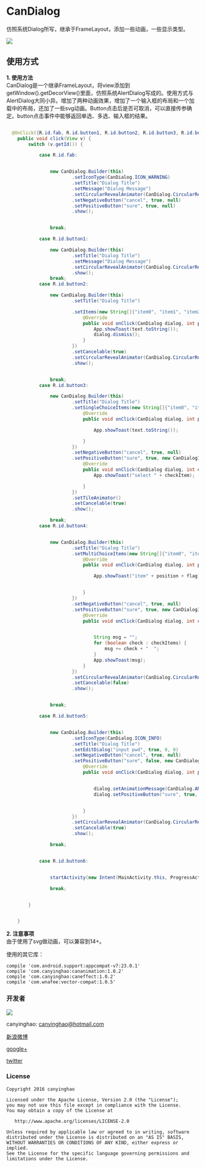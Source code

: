 # CanDialog
仿照系统Dialog所写，继承于FrameLayout，添加一些动画，一些显示类型。  

 ![](./pic/CanDialog.gif) 
 
## 使用方式 
**1. 使用方法**  
CanDialog是一个继承FrameLayout，将view添加到getWindow().getDecorView()里面，仿照系统AlertDialog写成的。使用方式与AlertDialog大同小异。增加了两种动画效果，增加了一个输入框的布局和一个加载中的布局，还加了一些svg动画。Button点击后是否可取消，可以直接传参确定。button点击事件中能够返回单选、多选、输入框的结果。
```JAVA

  @OnClick({R.id.fab, R.id.button1, R.id.button2, R.id.button3, R.id.button4, R.id.button5, R.id.button6})
    public void click(View v) {
        switch (v.getId()) {

            case R.id.fab:


                new CanDialog.Builder(this)
                        .setIconType(CanDialog.ICON_WARNING)
                        .setTitle("Dialog Title")
                        .setMessage("Dialog Message")
                        .setCircularRevealAnimator(CanDialog.CircularRevealStatus.BOTTOM_RIGHT)
                        .setNegativeButton("cancel", true, null)
                        .setPositiveButton("sure", true, null)
                        .show();


                break;

            case R.id.button1:

                new CanDialog.Builder(this)
                        .setTitle("Dialog Title")
                        .setMessage("Dialog Message")
                        .setCircularRevealAnimator(CanDialog.CircularRevealStatus.TOP_RIGHT)
                        .show();
                break;
            case R.id.button2:

                new CanDialog.Builder(this)
                        .setTitle("Dialog Title")

                        .setItems(new String[]{"item0", "item1", "item2"}, new CanDialogInterface.OnClickListener() {
                            @Override
                            public void onClick(CanDialog dialog, int position, CharSequence text, boolean[] checkitems) {
                                App.showToast(text.toString());
                                dialog.dismiss();
                            }
                        })
                        .setCancelable(true)
                        .setCircularRevealAnimator(CanDialog.CircularRevealStatus.TOP_LEFT)
                        .show();


                break;
            case R.id.button3:

                new CanDialog.Builder(this)
                        .setTitle("Dialog Title")
                        .setSingleChoiceItems(new String[]{"item0", "item1", "item2"}, 1, new CanDialogInterface.OnClickListener() {
                            @Override
                            public void onClick(CanDialog dialog, int position, CharSequence text, boolean[] checkitems) {

                                App.showToast(text.toString());

                            }
                        })
                        .setNegativeButton("cancel", true, null)
                        .setPositiveButton("sure", true, new CanDialogInterface.OnClickListener() {
                            @Override
                            public void onClick(CanDialog dialog, int checkItem, CharSequence text, boolean[] checkItems) {
                                App.showToast("select " + checkItem);

                            }
                        })
                        .setTileAnimator()
                        .setCancelable(true)
                        .show();

                break;
            case R.id.button4:


                new CanDialog.Builder(this)
                        .setTitle("Dialog Title")
                        .setMultiChoiceItems(new String[]{"item0", "item1", "item2"}, new boolean[]{false, false, false}, new CanDialogInterface.OnMultiChoiceClickListener() {
                            @Override
                            public void onClick(CanDialog dialog, int position, boolean flag) {

                                App.showToast("item" + position + flag);


                            }
                        })
                        .setNegativeButton("cancel", true, null)
                        .setPositiveButton("sure", true, new CanDialogInterface.OnClickListener() {
                            @Override
                            public void onClick(CanDialog dialog, int checkItem, CharSequence text, boolean[] checkItems) {


                                String msg = "";
                                for (boolean check : checkItems) {
                                    msg += check + "  ";
                                }
                                App.showToast(msg);
                            }
                        })
                        .setCircularRevealAnimator(CanDialog.CircularRevealStatus.BOTTOM_LEFT)
                        .setCancelable(false)
                        .show();


                break;

            case R.id.button5:


                new CanDialog.Builder(this)
                        .setIconType(CanDialog.ICON_INFO)
                        .setTitle("Dialog Title")
                        .setEditDialog("input pwd", true, 8, 0)
                        .setNegativeButton("cancel", true, null)
                        .setPositiveButton("sure", false, new CanDialogInterface.OnClickListener() {
                            @Override
                            public void onClick(CanDialog dialog, int position, CharSequence text, boolean[] checkitems) {


                                dialog.setAnimationMessage(CanDialog.ANIM_INFO_SUCCESS, "Password is " + text.toString());
                                dialog.setPositiveButton("sure", true, null);


                            }
                        })
                        .setCircularRevealAnimator(CanDialog.CircularRevealStatus.BOTTOM_RIGHT)
                        .setCancelable(true)
                        .show();

                break;


            case R.id.button6:


                startActivity(new Intent(MainActivity.this, ProgressActivity.class));

                break;


        }


    }

``` 
**2. 注意事项**  
由于使用了svg做动画，可以兼容到14+。

使用的其它库：

    compile 'com.android.support:appcompat-v7:23.0.1'
    compile 'com.canyinghao:cananimation:1.0.2'
    compile 'com.canyinghao:caneffect:1.0.2'
    compile 'com.wnafee:vector-compat:1.0.5'
    



### 开发者

![](https://avatars3.githubusercontent.com/u/12572840?v=3&s=460) 

canyinghao: <canyinghao@hotmail.com>  

[新浪微博](http://weibo.com/u/5670978460)

[google+](https://plus.google.com/u/0/109542533436298291853)

[twitter](https://twitter.com/canyinghao)

### License

    Copyright 2016 canyinghao

    Licensed under the Apache License, Version 2.0 (the "License");
    you may not use this file except in compliance with the License.
    You may obtain a copy of the License at

       http://www.apache.org/licenses/LICENSE-2.0

    Unless required by applicable law or agreed to in writing, software
    distributed under the License is distributed on an "AS IS" BASIS,
    WITHOUT WARRANTIES OR CONDITIONS OF ANY KIND, either express or implied.
    See the License for the specific language governing permissions and
    limitations under the License.



